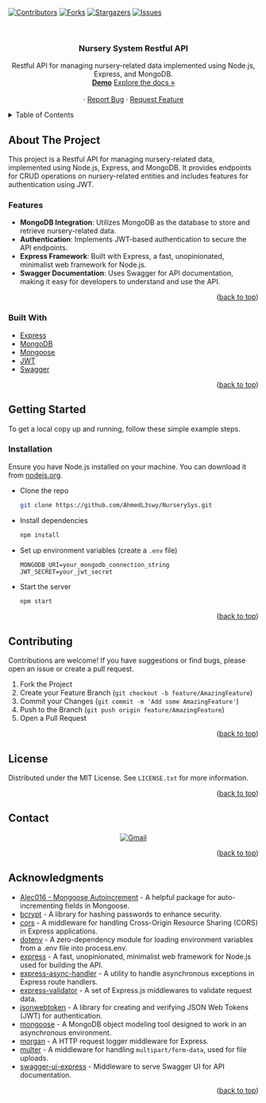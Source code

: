 
<a name="readme-top"></a>

<!-- PROJECT SHIELDS -->
[![Contributors][contributors-shield]][contributors-url]     [![Forks][forks-shield]][forks-url]    [![Stargazers][stars-shield]][stars-url]    [![Issues][issues-shield]][issues-url]    


<!-- PROJECT LOGO -->
<br />
<div align="center">
  

  <h3 align="center">Nursery System Restful API</h3>

  <p align="center">
    Restful API for managing nursery-related data implemented using Node.js, Express, and MongoDB.
    <br />
   <a href="https://nurserysys.onrender.com/docs/"><strong>Demo</strong></a>
   <a href="https://github.com/AhmedL3swy/NurserySys">Explore the docs »</a>
    <br />
    <br />
    ·
    <a href="https://github.com/AhmedL3swy/NurserySys/issues">Report Bug</a>
    ·
    <a href="https://github.com/AhmedL3swy/NurserySys/issues">Request Feature</a>
  </p>
</div>

<!-- TABLE OF CONTENTS -->
<details>
  <summary>Table of Contents</summary>
  <ol>
    <li>
      <a href="#about-the-project">About The Project</a>
      <ul>
        <li><a href="#built-with">Built With</a></li>
      </ul>
    </li>
    <li>
      <a href="#getting-started">Getting Started</a>
      <ul>
        <li><a href="#installation">Installation</a></li>
      </ul>
    </li>
    <li><a href="#contributing">Contributing</a></li>
    <li><a href="#license">License</a></li>
    <li><a href="#contact">Contact</a></li>
    <li><a href="#acknowledgments">Acknowledgments</a></li>
  </ol>
</details>

<!-- ABOUT THE PROJECT -->
## About The Project
This project is a Restful API for managing nursery-related data, implemented using Node.js, Express, and MongoDB. It provides endpoints for CRUD operations on nursery-related entities and includes features for authentication using JWT.

### Features
- **MongoDB Integration**: Utilizes MongoDB as the database to store and retrieve nursery-related data.
- **Authentication**: Implements JWT-based authentication to secure the API endpoints.
- **Express Framework**: Built with Express, a fast, unopinionated, minimalist web framework for Node.js.
- **Swagger Documentation**: Uses Swagger for API documentation, making it easy for developers to understand and use the API.

<p align="right">(<a href="#readme-top">back to top</a>)</p>

### Built With
- [Express](https://expressjs.com/)
- [MongoDB](https://www.mongodb.com/)
- [Mongoose](https://mongoosejs.com/)
- [JWT](https://jwt.io/)
- [Swagger](https://swagger.io/)

<p align="right">(<a href="#readme-top">back to top</a>)</p>

<!-- GETTING STARTED -->
## Getting Started

To get a local copy up and running, follow these simple example steps.

### Installation

Ensure you have Node.js installed on your machine. You can download it from [nodejs.org](https://nodejs.org/).
* Clone the repo
  ```sh
  git clone https://github.com/AhmedL3swy/NurserySys.git
  ```
* Install dependencies
  ```sh
  npm install
  ```
* Set up environment variables (create a `.env` file)
  ```env
  MONGODB_URI=your_mongodb_connection_string
  JWT_SECRET=your_jwt_secret
  ```
* Start the server
  ```sh
  npm start
  ```

<p align="right">(<a href="#readme-top">back to top</a>)</p>

<!-- CONTRIBUTING -->
## Contributing

Contributions are welcome! If you have suggestions or find bugs, please open an issue or create a pull request.

1. Fork the Project
2. Create your Feature Branch (`git checkout -b feature/AmazingFeature`)
3. Commit your Changes (`git commit -m 'Add some AmazingFeature'`)
4. Push to the Branch (`git push origin feature/AmazingFeature`)
5. Open a Pull Request

<p align="right">(<a href="#readme-top">back to top</a>)</p>

<!-- LICENSE -->
## License

Distributed under the MIT License. See `LICENSE.txt` for more information.

<p align="right">(<a href="#readme-top">back to top</a>)</p>

<!-- CONTACT -->
## Contact

<p align="center">
<a href="mailto:ahmed.a.alesawy@gmail.com">
  <img src="https://img.shields.io/badge/-AhmedL3swy-D14836?style=for-the-badge&logo=gmail&logoColor=white" alt="Gmail">
</a> </p>

<p align="right">(<a href="#readme-top">back to top</a>)</p>

<!-- ACKNOWLEDGMENTS -->
## Acknowledgments
* [Alec016 - Mongoose Autoincrement](https://www.npmjs.com/package/@alec016/mongoose-autoincrement) - A helpful package for auto-incrementing fields in Mongoose.
* [bcrypt](https://www.npmjs.com/package/bcrypt) - A library for hashing passwords to enhance security.
* [cors](https://www.npmjs.com/package/cors) - A middleware for handling Cross-Origin Resource Sharing (CORS) in Express applications.
* [dotenv](https://www.npmjs.com/package/dotenv) - A zero-dependency module for loading environment variables from a .env file into process.env.
* [express](https://expressjs.com/) - A fast, unopinionated, minimalist web framework for Node.js used for building the API.
* [express-async-handler](https://www.npmjs.com/package/express-async-handler) - A utility to handle asynchronous exceptions in Express route handlers.
* [express-validator](https://www.npmjs.com/package/express-validator) - A set of Express.js middlewares to validate request data.
* [jsonwebtoken](https://www.npmjs.com/package/jsonwebtoken) - A library for creating and verifying JSON Web Tokens (JWT) for authentication.
* [mongoose](https://mongoosejs.com/) - A MongoDB object modeling tool designed to work in an asynchronous environment.
* [morgan](https://www.npmjs.com/package/morgan) - A HTTP request logger middleware for Express.
* [multer](https://www.npmjs.com/package/multer) - A middleware for handling `multipart/form-data`, used for file uploads.
* [swagger-ui-express](https://www.npmjs.com/package/swagger-ui-express) - Middleware to serve Swagger UI for API documentation.

<p align="right">(<a href="#readme-top">back to top</a>)</p>


<!-- MARKDOWN LINKS & IMAGES -->
<!-- Shields -->
[contributors-shield]: https://img.shields.io/github/contributors/AhmedL3swy/NurserySys.svg?style=for-the-badge
[contributors-url]: https://github.com/AhmedL3swy/NurserySys/graphs/contributors
[forks-shield]: https://img.shields.io/github/forks/AhmedL3swy/NurserySys.svg?style=for-the-badge
[forks-url]: https://github.com/AhmedL3swy/NurserySys/network/members
[stars-shield]: https://img.shields.io/github/stars/AhmedL3swy/NurserySys.svg?style=for-the-badge
[stars-url]: https://github.com/AhmedL3swy/NurserySys/stargazers
[issues-shield]: https://img.shields.io/github/issues/AhmedL3swy/NurserySys.svg?style=for-the-badge
[issues-url]: https://github.com/AhmedL3swy/NurserySys/issues



